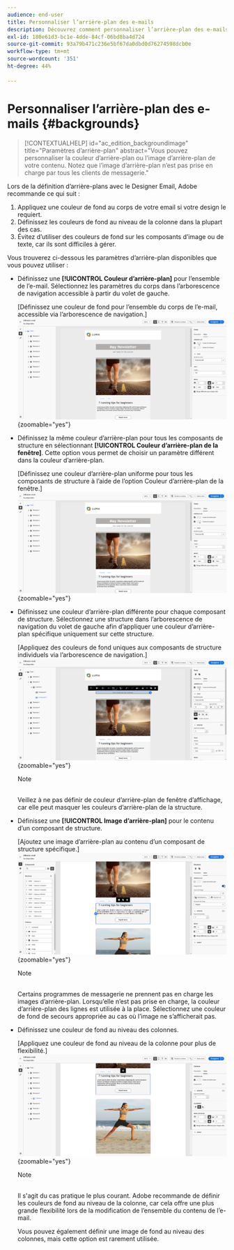 ```yaml
---
audience: end-user
title: Personnaliser l’arrière-plan des e-mails
description: Découvrez comment personnaliser l’arrière-plan des e-mails.
exl-id: 180e61d3-bc1e-4dde-84cf-06bd8ba4d724
source-git-commit: 93a79b471c236e5bf67da0dbd0d76274598dcb0e
workflow-type: tm+mt
source-wordcount: '351'
ht-degree: 44%

---
```


# Personnaliser l’arrière-plan des e-mails {#backgrounds}

>[!CONTEXTUALHELP]
>id="ac_edition_backgroundimage"
>title="Paramètres d’arrière-plan"
>abstract="Vous pouvez personnaliser la couleur d’arrière-plan ou l’image d’arrière-plan de votre contenu. Notez que l’image d’arrière-plan n’est pas prise en charge par tous les clients de messagerie."

Lors de la définition d’arrière-plans avec le Designer Email, Adobe recommande ce qui suit :

1. Appliquez une couleur de fond au corps de votre email si votre design le requiert.
1. Définissez les couleurs de fond au niveau de la colonne dans la plupart des cas.
1. Évitez d’utiliser des couleurs de fond sur les composants d’image ou de texte, car ils sont difficiles à gérer.

Vous trouverez ci-dessous les paramètres d’arrière-plan disponibles que vous pouvez utiliser :

* Définissez une **[!UICONTROL Couleur d’arrière-plan]** pour l’ensemble de l’e-mail. Sélectionnez les paramètres du corps dans l’arborescence de navigation accessible à partir du volet de gauche.

  [Définissez une couleur de fond pour l’ensemble du corps de l’e-mail, accessible via l’arborescence de navigation.]\
  ![](assets/background_1.png){zoomable="yes"}

* Définissez la même couleur d’arrière-plan pour tous les composants de structure en sélectionnant **[!UICONTROL Couleur d’arrière-plan de la fenêtre]**. Cette option vous permet de choisir un paramètre différent dans la couleur d’arrière-plan.

  [Définissez une couleur d’arrière-plan uniforme pour tous les composants de structure à l’aide de l’option Couleur d’arrière-plan de la fenêtre.]\
  ![](assets/background_2.png){zoomable="yes"}

* Définissez une couleur d’arrière-plan différente pour chaque composant de structure. Sélectionnez une structure dans l’arborescence de navigation du volet de gauche afin d’appliquer une couleur d’arrière-plan spécifique uniquement sur cette structure.

  [Appliquez des couleurs de fond uniques aux composants de structure individuels via l’arborescence de navigation.]\
  ![](assets/background_3.png){zoomable="yes"}

  >[!NOTE]
  >\
  >Veillez à ne pas définir de couleur d’arrière-plan de fenêtre d’affichage, car elle peut masquer les couleurs d’arrière-plan de la structure.

* Définissez une **[!UICONTROL Image d’arrière-plan]** pour le contenu d’un composant de structure.

  [Ajoutez une image d’arrière-plan au contenu d’un composant de structure spécifique.]\
  ![](assets/background_4.png){zoomable="yes"}

  >[!NOTE]
  >\
  >Certains programmes de messagerie ne prennent pas en charge les images d’arrière-plan. Lorsqu’elle n’est pas prise en charge, la couleur d’arrière-plan des lignes est utilisée à la place. Sélectionnez une couleur de fond de secours appropriée au cas où l’image ne s’afficherait pas.

* Définissez une couleur de fond au niveau des colonnes.

  [Appliquez une couleur de fond au niveau de la colonne pour plus de flexibilité.]\
  ![](assets/background_5.png){zoomable="yes"}

  >[!NOTE]
  >\
  >Il s&#39;agit du cas pratique le plus courant. Adobe recommande de définir les couleurs de fond au niveau de la colonne, car cela offre une plus grande flexibilité lors de la modification de l’ensemble du contenu de l’e-mail.

  Vous pouvez également définir une image de fond au niveau des colonnes, mais cette option est rarement utilisée.